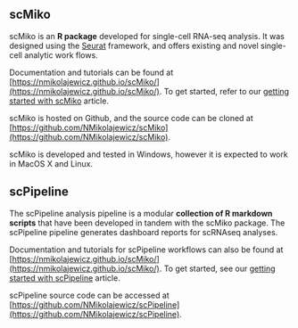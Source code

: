 ## scMiko

scMiko is an **R package** developed for single-cell RNA-seq analysis. It was designed using the [Seurat](https://satijalab.org/seurat/) framework, and offers existing and novel single-cell analytic work flows. 

Documentation and tutorials can be found at [https://nmikolajewicz.github.io/scMiko/](https://nmikolajewicz.github.io/scMiko/). To get started, refer to our [getting started with scMiko](https://nmikolajewicz.github.io/scMiko/articles/install.html) article. 

scMiko is hosted on Github, and the source code can be cloned at [https://github.com/NMikolajewicz/scMiko](https://github.com/NMikolajewicz/scMiko).

scMiko is developed and tested in Windows, however it is expected to work in MacOS X and Linux. 

## scPipeline

The scPipeline analysis pipeline is a modular **collection of R markdown scripts** that have been developed in tandem with the scMiko package. The scPipeline pipeline generates dashboard reports for scRNAseq analyses. 

Documentation and tutorials for scPipeline workflows can also be found at [https://nmikolajewicz.github.io/scMiko/](https://nmikolajewicz.github.io/scMiko/). To get started, see our [getting started with scPipeline](https://nmikolajewicz.github.io/scMiko/articles/scPipeline_getting_started.html) article. 

scPipeline source code can be accessed at [https://github.com/NMikolajewicz/scPipeline](https://github.com/NMikolajewicz/scPipeline).
